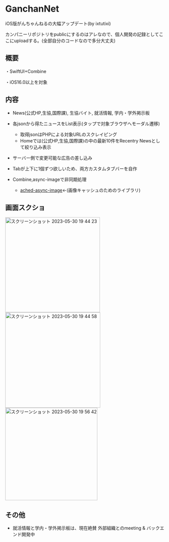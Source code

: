 # GanchanNet
iOS版がんちゃんねるの大幅アップデート(by ixtutixi)

カンパニーリポジトリをpublicにするのはアレなので、個人開発の記録としてここにuploadする。(全部自分のコードなので多分大丈夫)

## 概要
・SwiftUI+Combine

・iOS16.0以上を対象

## 内容
- News(公式HP,生協,国際課), 生協バイト, 就活情報, 学内・学外掲示板

- 各jsonから得たニュースをList表示(タップで対象ブラウザへモーダル遷移)
  - 取得jsonはPHPによる対象URLのスクレイピング     
  - Homeでは(公式HP,生協,国際課)の中の最新10件をRecentry Newsとして絞り込み表示

- サーバー側で変更可能な広告の差し込み

- Tabが上下に1個ずつ欲しいため、両方カスタムタブバーを自作

- Combine,async-imageで非同期処理
  - [ached-async-image](https://github.com/lorenzofiamingo/swiftui-cached-async-image)<-(画像キャッシュのためのライブラリ)
      

## 画面スクショ
<img width="300" alt="スクリーンショット 2023-05-30 19 44 23" src="https://github.com/ixtutixi/GanchanNet/assets/57790443/98d468e8-01ae-4e0c-9c91-5f6ccddc684e">
<img width="301" alt="スクリーンショット 2023-05-30 19 44 58" src="https://github.com/ixtutixi/GanchanNet/assets/57790443/2ec91243-a8dd-499c-8209-70a10aa0868a">
<img width="292" alt="スクリーンショット 2023-05-30 19 56 42" src="https://github.com/ixtutixi/GanchanNet/assets/57790443/2afe7a41-27e7-42b7-abe3-e785aa40e747">


## その他
- 就活情報と学内・学外掲示板は、現在絶賛 外部組織とのmeeting & バックエンド開発中
